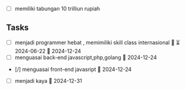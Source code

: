 - [ ] memiliki tabungan 10 trilliun rupiah
## Tasks
- [ ] menjadi programmer hebat , memimiliki skill class internasional 🔺 ⏳ 2024-06-22 📅 2024-12-24
- [ ] menguasai back-end javascript,php,golang 📅 2024-12-24
- [/] menguasai front-end javasript 📅 2024-12-24
- [ ] menjadi kaya 📅 2024-12-31